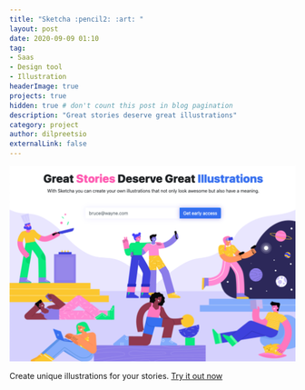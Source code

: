 ```yaml
---
title: "Sketcha :pencil2: :art: "
layout: post
date: 2020-09-09 01:10
tag: 
- Saas
- Design tool
- Illustration
headerImage: true
projects: true
hidden: true # don't count this post in blog pagination
description: "Great stories deserve great illustrations"
category: project
author: dilpreetsio
externalLink: false
---
```


![Screenshot](/assets/images/projects/sketcha.png)

Create unique illustrations for your stories. <a href="https://sketcha.io">Try it out now</a>